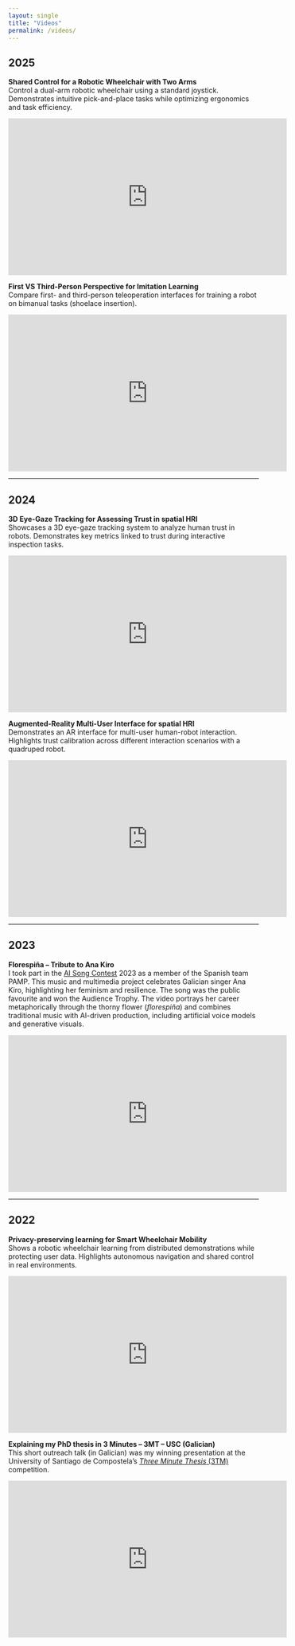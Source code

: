 ```yaml
---
layout: single
title: "Videos"
permalink: /videos/
---
```


## 2025

**Shared Control for a Robotic Wheelchair with Two Arms**  
Control a dual-arm robotic wheelchair using a standard joystick. Demonstrates intuitive pick-and-place tasks while optimizing ergonomics and task efficiency.  
<iframe width="560" height="315" src="https://youtube.com/embed/hHG_B-hOa8A" title="YouTube video player" frameborder="0" allowfullscreen></iframe><br>

**First VS Third-Person Perspective for Imitation Learning**  
Compare first- and third-person teleoperation interfaces for training a robot on bimanual tasks (shoelace insertion).  
<iframe width="560" height="315" src="https://www.youtube.com/embed/jSUYrmUMLFE" title="YouTube video player" frameborder="0" allowfullscreen></iframe><br>

---

## 2024

**3D Eye-Gaze Tracking for Assessing Trust in spatial HRI**  
Showcases a 3D eye-gaze tracking system to analyze human trust in robots. Demonstrates key metrics linked to trust during interactive inspection tasks.  
<iframe width="560" height="315" src="https://www.youtube.com/embed/q9QFEv_OWB0" title="YouTube video player" frameborder="0" allowfullscreen></iframe><br>  

**Augmented-Reality Multi-User Interface for spatial HRI**  
Demonstrates an AR interface for multi-user human-robot interaction. Highlights trust calibration across different interaction scenarios with a quadruped robot.  
<iframe width="560" height="315" src="https://www.youtube.com/embed/mK19JpjVCs0" title="YouTube video player" frameborder="0" allowfullscreen></iframe><br>  

---

## 2023

**Florespiña – Tribute to Ana Kiro**  
I took part in the [AI Song Contest](https://www.aisongcontest.com/) 2023 as a member of the Spanish team PAMP. This music and multimedia project celebrates Galician singer Ana Kiro, highlighting her feminism and resilience. The song was the public favourite and won the Audience Trophy. The video portrays her career metaphorically through the thorny flower (*florespiña*) and combines traditional music with AI-driven production, including artificial voice models and generative visuals.
<iframe width="560" height="315" src="https://www.youtube.com/embed/LW7T45VSciU" title="YouTube video player" frameborder="0" allowfullscreen></iframe>


---

## 2022

**Privacy-preserving learning for Smart Wheelchair Mobility**  
Shows a robotic wheelchair learning from distributed demonstrations while protecting user data. Highlights autonomous navigation and shared control in real environments.  
<iframe width="560" height="315" src="https://www.youtube.com/embed/YHaprlaDk6Q" title="YouTube video player" frameborder="0" allowfullscreen></iframe><br>

**Explaining my PhD thesis in 3 Minutes – 3MT – USC (Galician)**  
This short outreach talk (in Galician) was my winning presentation at the University of Santiago de Compostela’s [*Three Minute Thesis* (3TM)](https://www.usc.gal/gl/centro/escola-doutoramento-internacional-usc/4a-edicion-three-minute-thesis-3mtr) competition.
<iframe width="560" height="315" src="https://www.youtube.com/embed/1KNdQynNCK0" title="YouTube video player" frameborder="0" allowfullscreen></iframe>  
